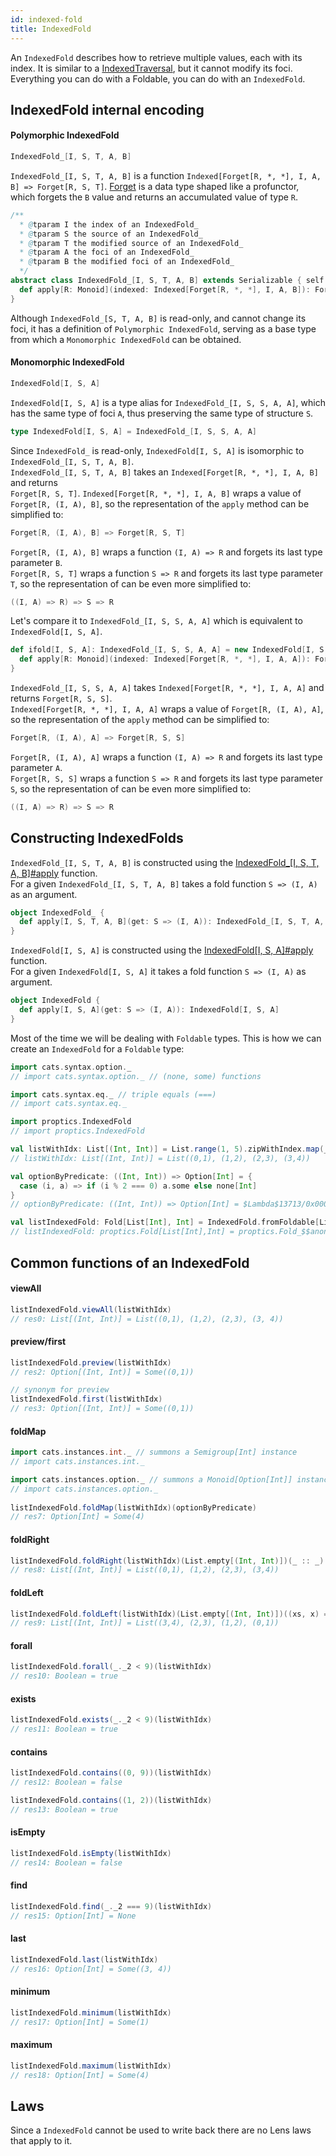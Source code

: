 ```yaml
---
id: indexed-fold
title: IndexedFold
---
```


An `IndexedFold` describes how to retrieve multiple values, each with its index. It is similar to a <a href="/Proptics/docs/indexed-optics/indexed-traversal" target="_blank">IndexedTraversal</a>, but it 
cannot modify its foci. Everything you can do with a Foldable, you can do with an `IndexedFold`.

## IndexedFold internal encoding

#### Polymorphic IndexedFold 

```scala
IndexedFold_[I, S, T, A, B]
```

`IndexedFold_[I, S, T, A, B]` is a function `Indexed[Forget[R, *, *], I, A, B] => Forget[R, S, T]`. [Forget](/Proptics/docs/data-types/forget) is a data type shaped like a profunctor, which forgets the `B` value and returns an accumulated value of type `R`.

```scala
/**
  * @tparam I the index of an IndexedFold_
  * @tparam S the source of an IndexedFold_
  * @tparam T the modified source of an IndexedFold_
  * @tparam A the foci of an IndexedFold_
  * @tparam B the modified foci of an IndexedFold_
  */
abstract class IndexedFold_[I, S, T, A, B] extends Serializable { self =>
  def apply[R: Monoid](indexed: Indexed[Forget[R, *, *], I, A, B]): Forget[R, S, T]
}
```

Although `IndexedFold_[S, T, A, B]` is read-only, and cannot change its foci, it has a definition of `Polymorphic IndexedFold`, serving as
a base type from which a `Monomorphic IndexedFold` can be obtained.

#### Monomorphic IndexedFold

```scala
IndexedFold[I, S, A]
```

`IndexedFold[I, S, A]` is a type alias for `IndexedFold_[I, S, S, A, A]`, which has the same type of foci `A`, thus preserving the same type of structure `S`.

```scala
type IndexedFold[I, S, A] = IndexedFold_[I, S, S, A, A]
``` 

Since `IndexedFold_` is read-only, `IndexedFold[I, S, A]` is isomorphic to `IndexedFold_[I, S, T, A, B]`.</br>
`IndexedFold_[I, S, T, A, B]` takes an `Indexed[Forget[R, *, *], I, A, B]` and returns</br> `Forget[R, S, T]`.
`Indexed[Forget[R, *, *], I, A, B]` wraps a value of  `Forget[R, (I, A), B]`, so the representation of the `apply` method can be simplified to:

```scala
Forget[R, (I, A), B] => Forget[R, S, T]
``` 

`Forget[R, (I, A), B]` wraps a function `(I, A) => R` and forgets its last type parameter `B`.</br>
`Forget[R, S, T]` wraps a function `S => R` and forgets its last type parameter `T`, 
so the representation of can be even more simplified to:

```scala
((I, A) => R) => S => R
```

Let's compare it to `IndexedFold_[I, S, S, A, A]` which is equivalent to `IndexedFold[I, S, A]`.</br> 

```scala
def ifold[I, S, A]: IndexedFold_[I, S, S, A, A] = new IndexedFold[I, S, A] {
  def apply[R: Monoid](indexed: Indexed[Forget[R, *, *], I, A, A]): Forget[R, S, S]
}
```
`IndexedFold_[I, S, S, A, A]` takes `Indexed[Forget[R, *, *], I, A, A]` and returns `Forget[R, S, S]`.</br>
`Indexed[Forget[R, *, *], I, A, A]` wraps a value of  `Forget[R, (I, A), A]`, so the representation of the `apply` method can be simplified to:

```scala
Forget[R, (I, A), A] => Forget[R, S, S]
``` 

`Forget[R, (I, A), A]` wraps a function `(I, A) => R` and forgets its last type parameter `A`.</br>
`Forget[R, S, S]` wraps a function `S => R` and forgets its last type parameter `S`, 
so the representation of can be even more simplified to:

```scala
((I, A) => R) => S => R
```

## Constructing IndexedFolds

`IndexedFold_[I, S, T, A, B]` is constructed using the [IndexedFold_[I, S, T, A, B]#apply](/Proptics/api/proptics/IndexedFold_$.html) function.</br>
For a given `IndexedFold_[I, S, T, A, B]` takes a fold function `S => (I, A)` as an argument.

```scala
object IndexedFold_ {
  def apply[I, S, T, A, B](get: S => (I, A)): IndexedFold_[I, S, T, A, B]
}
```

`IndexedFold[I, S, A]` is constructed using the [IndexedFold[I, S, A]#apply](/Proptics/api/proptics/IndexedFold$.html) function.</br>
For a given `IndexedFold[I, S, A]` it takes a fold function `S => (I, A)` as argument.

```scala
object IndexedFold {
  def apply[I, S, A](get: S => (I, A)): IndexedFold[I, S, A]
}
```

Most of the time we will be dealing with `Foldable` types. This is how we can create an `IndexedFold` for a `Foldable` type:

```scala
import cats.syntax.option._
// import cats.syntax.option._ // (none, some) functions

import cats.syntax.eq._ // triple equals (===)
// import cats.syntax.eq._

import proptics.IndexedFold
// import proptics.IndexedFold

val listWithIdx: List[(Int, Int)] = List.range(1, 5).zipWithIndex.map(_.swap)
// listWithIdx: List[(Int, Int)] = List((0,1), (1,2), (2,3), (3,4))

val optionByPredicate: ((Int, Int)) => Option[Int] = {
  case (i, a) => if (i % 2 === 0) a.some else none[Int]
}
// optionByPredicate: ((Int, Int)) => Option[Int] = $Lambda$13713/0x0000000802548840@16fd17e7

val listIndexedFold: Fold[List[Int], Int] = IndexedFold.fromFoldable[List, Int]
// listIndexedFold: proptics.Fold[List[Int],Int] = proptics.Fold_$$anon$10@6f126b09
```

## Common functions of an IndexedFold

#### viewAll
```scala
listIndexedFold.viewAll(listWithIdx)
// res0: List[(Int, Int)] = List((0,1), (1,2), (2,3), (3, 4))
```

#### preview/first
```scala
listIndexedFold.preview(listWithIdx)
// res2: Option[(Int, Int)] = Some((0,1))

// synonym for preview
listIndexedFold.first(listWithIdx) 
// res3: Option[(Int, Int)] = Some((0,1))
```

#### foldMap

```scala
import cats.instances.int._ // summons a Semigroup[Int] instance
// import cats.instances.int._ 

import cats.instances.option._ // summons a Monoid[Option[Int]] instance
// import cats.instances.option._
 
listIndexedFold.foldMap(listWithIdx)(optionByPredicate)
// res7: Option[Int] = Some(4)
```

#### foldRight

```scala
listIndexedFold.foldRight(listWithIdx)(List.empty[(Int, Int)])(_ :: _)
// res8: List[(Int, Int)] = List((0,1), (1,2), (2,3), (3,4))
```

#### foldLeft

```scala
listIndexedFold.foldLeft(listWithIdx)(List.empty[(Int, Int)])((xs, x) => x :: xs)
// res9: List[(Int, Int)] = List((3,4), (2,3), (1,2), (0,1))
```

#### forall

```scala
listIndexedFold.forall(_._2 < 9)(listWithIdx)
// res10: Boolean = true
```

#### exists

```scala
listIndexedFold.exists(_._2 < 9)(listWithIdx)
// res11: Boolean = true
```

#### contains

```scala
listIndexedFold.contains((0, 9))(listWithIdx)
// res12: Boolean = false

listIndexedFold.contains((1, 2))(listWithIdx)
// res13: Boolean = true
```

#### isEmpty

```scala
listIndexedFold.isEmpty(listWithIdx)
// res14: Boolean = false
```

#### find

```scala
listIndexedFold.find(_._2 === 9)(listWithIdx)
// res15: Option[Int] = None
```

#### last

```scala
listIndexedFold.last(listWithIdx)
// res16: Option[Int] = Some((3, 4))
```

#### minimum

```scala
listIndexedFold.minimum(listWithIdx)
// res17: Option[Int] = Some(1)
```

#### maximum

```scala
listIndexedFold.maximum(listWithIdx)
// res18: Option[Int] = Some(4)
```

## Laws

Since a `IndexedFold` cannot be used to write back there are no Lens laws that apply to it.

